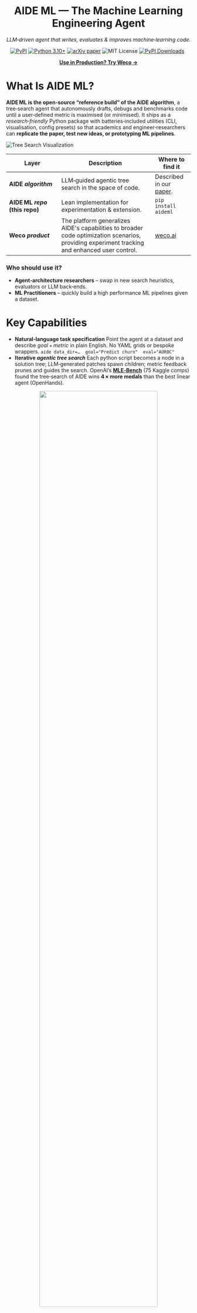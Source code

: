 <h1 align="center">AIDE ML — The Machine Learning Engineering Agent</h1>

<p align="center"><em>
LLM‑driven agent that writes, evaluates & improves machine‑learning code.
</em></p>

<p align="center">
<a href="https://pypi.org/project/aideml/"><img src="https://img.shields.io/pypi/v/aideml?label=PyPI&logo=pypi" alt="PyPI"></a>
<a href="https://www.python.org/"><img src="https://img.shields.io/badge/Python-3.10%2B-blue" alt="Python 3.10+"></a>
<a href="https://arxiv.org/abs/2502.13138"><img src="https://img.shields.io/badge/arXiv-2502.13138-b31b1b?logo=arxiv&logoColor=white" alt="arXiv paper"></a>
<img src="https://img.shields.io/github/license/WecoAI/aideml?color=brightgreen" alt="MIT License">
<a href="https://pepy.tech/projects/aideml"><img src="https://static.pepy.tech/badge/aideml" alt="PyPI Downloads"></a>&ensp;
</p>

<p align="center">
<a href="https://docs.weco.ai/cli/getting-started" target="_blank"><strong>Use in Production? Try Weco →</strong></a>
</p>

# What Is AIDE ML?

**AIDE ML is the open‑source “reference build” of the AIDE algorithm**, a tree‑search agent that autonomously drafts, debugs and benchmarks code until a user‑defined metric is maximised (or minimised). It ships as a *research‑friendly* Python package with batteries‑included utilities (CLI, visualisation, config presets) so that academics and engineer‑researchers can **replicate the paper, test new ideas, or prototyping ML pipelines**.

![Tree Search Visualization](https://github.com/WecoAI/aideml/assets/8918572/2401529c-b97e-4029-aed2-c3f376f54c3c)

| Layer | Description | Where to find it |
| --- | --- | --- |
| **AIDE *algorithm*** | LLM‑guided agentic tree search in the space of code. | Described in our [paper](https://arxiv.org/abs/2502.13138). |
| **AIDE ML *repo* (this repo)** | Lean implementation for experimentation & extension. | `pip install aideml` |
| **Weco *product*** | The platform generalizes AIDE's capabilities to broader code optimization scenarios, providing experiment tracking and enhanced user control. | [weco.ai](https://weco.ai) |

### Who should use it?

- **Agent‑architecture researchers** – swap in new search heuristics, evaluators or LLM back‑ends.
- **ML Practitioners** – quickly build a high performance ML pipelines given a dataset.

# Key Capabilities

- **Natural‑language task specification**  Point the agent at a dataset and describe *goal* + *metric* in plain English. No YAML grids or bespoke wrappers.  `aide data_dir=…  goal="Predict churn"  eval="AUROC"` 
- **Iterative *agentic tree search*** Each python script becomes a node in a solution tree; LLM‑generated patches spawn children; metric feedback prunes and guides the search. OpenAI’s **[MLE‑Bench](https://arxiv.org/abs/2410.07095)** (75 Kaggle comps) found the tree‑search of AIDE wins **4 × more medals** than the best linear agent (OpenHands). 

<div align="center">
<img src="https://github.com/user-attachments/assets/a48aa65e-360d-4d91-b4ad-98b0fe2585d4" width="80%">
</div>

<details>
<summary>Utility features provided by this repo</summary>

- **HTML visualiser** – inspect the full solution tree and code attached to each node.
- **Streamlit UI** – prototype ML solution .
- **Model‑neutral plumbing** – OpenAI, Anthropic, Gemini, or any local LLM that speaks the OpenAI API.

</details>

## Featured Research built on/with AIDE

| Institution | Paper / Project Name | Links |
|-------------|----------------------|-------|
| **OpenAI** | MLE-bench: Evaluating Machine-Learning Agents on Machine-Learning Engineering | [Paper](https://arxiv.org/abs/2410.07095), [GitHub](https://github.com/openai/mle-bench) |
| **METR** | RE-Bench: Evaluating frontier AI R&D capabilities of language-model agents against human experts | [Paper](https://arxiv.org/abs/2411.15114), [GitHub](https://github.com/METR/RE-Bench) |
| **Sakana AI** | The AI Scientist-v2: Workshop-Level Automated Scientific Discovery via Agentic Tree Search | [Paper](https://arxiv.org/abs/2504.08066), [GitHub](https://github.com/SakanaAI/AI-Scientist-v2) |
| **Meta** | The Automated LLM Speedrunning Benchmark: Reproducing NanoGPT Improvements | [Paper](https://arxiv.org/abs/2506.22419), [GitHub](https://github.com/facebookresearch/llm-speedrunner) |

> *Know another public project that cites or forks AIDE?  
> [Open a PR](https://github.com/WecoAI/aideml/pulls) and add it to the table!*


# How to Use AIDE ML

## Quick Start

```bash
# 1  Install
pip install -U aideml

# 2  Set an LLM key
export OPENAI_API_KEY=<your‑key>  # https://platform.openai.com/api-keys

# 3  Run an optimisation
aide data_dir="example_tasks/house_prices" \
     goal="Predict the sales price for each house" \
     eval="RMSE between log‑prices"

```

After the run finishes you’ll find:

- `logs/<id>/best_solution.py` – best code found
- `logs/<id>/tree_plot.html` – click to inspect the solution tree

---

## Web UI

```bash
pip install -U aideml   # adds streamlit
cd aide/webui
streamlit run app.py

```

Use the sidebar to paste your API key, upload data, set **Goal** & **Metric**, then press **Run AIDE**.

The UI shows live logs, the solution tree, and the best code.

---

## Advanced CLI Options

```bash
# Choose a different coding model and run 50 steps
aide agent.code.model="claude-4-sonnet" \
     agent.steps=50 \
     data_dir=… goal=… eval=…

```

Common flags

| Flag | Purpose | Default |
| --- | --- | --- |
| `agent.code.model` | LLM used to write code | `gpt-4-turbo` |
| `agent.steps` | Improvement iterations | `20` |
| `agent.search.num_drafts` | Drafts per step | `5` |

---

## Use AIDE ML Inside Python

```python
import aide

exp = aide.Experiment(
    data_dir="example_tasks/bitcoin_price",
    goal="Forecast BTC closing price",
    eval="RMSLE"
)

best = exp.run(steps=10)
print(best.valid_metric)
print(best.code)

```

---

## Power‑User Extras

### Local LLM (Ollama example)

```bash
export OPENAI_BASE_URL="http://localhost:11434/v1"
export OPENAI_API_KEY="local-llm"
aide agent.code.model="qwen2.5" data_dir=… goal=… eval=…

```

### Docker

```bash
docker build -t aide .
docker run -it --rm \
  -v "${LOGS_DIR:-$(pwd)/logs}:/app/logs" \
  -v "${WORKSPACE_BASE:-$(pwd)/workspaces}:/app/workspaces" \
  -v "$(pwd)/aide/example_tasks:/app/data" \
  -e OPENAI_API_KEY="your-actual-api-key" \
  aide data_dir=/app/data/house_prices goal="Predict price" eval="RMSE"

```

### Development install

```bash
git clone https://github.com/WecoAI/aideml.git
cd aideml && pip install -e .

```

# Citation

If you use AIDE in your work, please cite the following paper:
```bibtex
@article{aide2025,
      title={AIDE: AI-Driven Exploration in the Space of Code}, 
      author={Zhengyao Jiang and Dominik Schmidt and Dhruv Srikanth and Dixing Xu and Ian Kaplan and Deniss Jacenko and Yuxiang Wu},
      year={2025},
      eprint={2502.13138},
      archivePrefix={arXiv},
      primaryClass={cs.AI},
      url={https://arxiv.org/abs/2502.13138}, 
}
```
